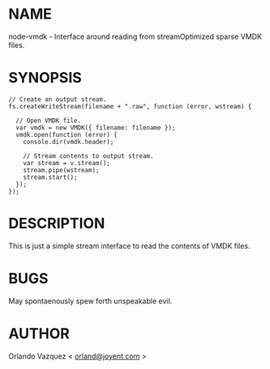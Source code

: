 # NAME

node-vmdk - Interface around reading from streamOptimized sparse VMDK files.

# SYNOPSIS

    // Create an output stream.
    fs.createWriteStream(filename + ".raw", function (error, wstream) {
      
      // Open VMDK file.
      var vmdk = new VMDK({ filename: filename });
      vmdk.open(function (error) {
        console.dir(vmdk.header);
        
        // Stream contents to output stream.
        var stream = v.stream();
        stream.pipe(wstream);
        stream.start();
      });
    });

# DESCRIPTION

This is just a simple stream interface to read the contents of VMDK files.

# BUGS

May spontaenously spew forth unspeakable evil.

# AUTHOR

Orlando Vazquez < orland@joyent.com >
